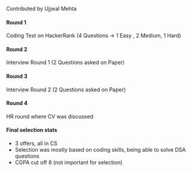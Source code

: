 Contributed by Ujjwal Mehta
#### Round 1
Coding Test on HackerRank (4 Questions -> 1 Easy , 2 Medium, 1 Hard)
#### Round 2
Interview Round 1 (2 Questions asked on Paper)
#### Round 3
Interview Round 2 (2 Questions asked on Paper)
#### Round 4
HR round where CV was discussed

#### Final selection stats
- 3 offers, all in CS
- Selection was mostly based on coding skills, being able to solve DSA questions
- CGPA cut off 8 (not important for selection)

